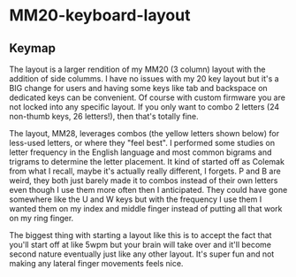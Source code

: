 # MM20-keyboard-layout

## Keymap

The layout is a larger rendition of my MM20 (3 column) layout with the addition of side columms.  I have no issues with my 20 key layout but it's a BIG change for users and having some keys like tab and backspace on dedicated keys can be convenient.  Of course with custom firmware you are not locked into any specific layout.  If you only want to combo 2 letters (24 non-thumb keys, 26 letters!), then that's totally fine.

The layout, MM28, leverages combos (the yellow letters shown below) for less-used letters, or where they "feel best".  I performed some studies on letter frequency in the English language and most common bigrams and trigrams to determine the letter placement. It kind of started off as Colemak from what I recall, maybe it's actually really different, I forgets.  P and B are weird, they both just barely made it to combos instead of their own letters even though I use them more often then I anticipated.  They could have gone somewhere like the U and W keys but with the frequency I use them I wanted them on my index and middle finger instead of putting all that work on my ring finger.

The biggest thing with starting a layout like this is to accept the fact that you'll start off at like 5wpm but your brain will take over and it'll become second nature eventually just like any other layout.  It's super fun and not making any lateral finger movements feels nice. 
